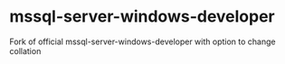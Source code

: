 # mssql-server-windows-developer
Fork of official mssql-server-windows-developer with option to change collation
